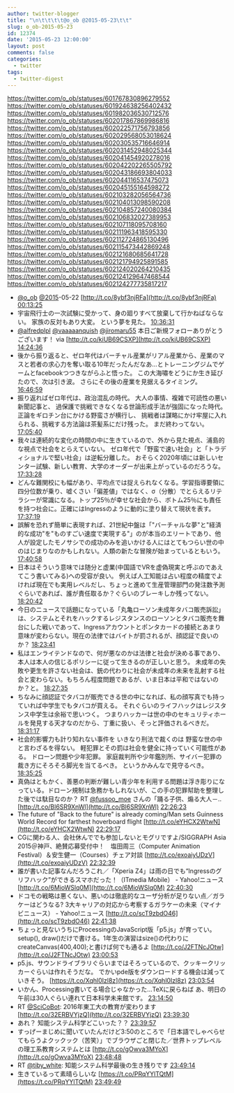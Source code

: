 ```yaml
---
author: twitter-blogger
title: "\n\t\t\t\t@o_ob @2015-05-23\t\t"
slug: o_ob-2015-05-23
id: 12374
date: '2015-05-23 12:00:00'
layout: post
comments: false
categories:
  - twitter
tags:
  - twitter-digest
---
```


https://twitter.com/o_ob/statuses/601767830896279552 https://twitter.com/o_ob/statuses/601924638256402432 https://twitter.com/o_ob/statuses/601982036530712576 https://twitter.com/o_ob/statuses/602017867869986816 https://twitter.com/o_ob/statuses/602022571756793856 https://twitter.com/o_ob/statuses/602029568053018624 https://twitter.com/o_ob/statuses/602030535716646914 https://twitter.com/o_ob/statuses/602031452948025344 https://twitter.com/o_ob/statuses/602041454920278016 https://twitter.com/o_ob/statuses/602042202265505792 https://twitter.com/o_ob/statuses/602043186693804033 https://twitter.com/o_ob/statuses/602044116537475073 https://twitter.com/o_ob/statuses/602045155164598272 https://twitter.com/o_ob/statuses/602103282056564736 https://twitter.com/o_ob/statuses/602104013098590208 https://twitter.com/o_ob/statuses/602104857240080384 https://twitter.com/o_ob/statuses/602106832027389953 https://twitter.com/o_ob/statuses/602107118095708160 https://twitter.com/o_ob/statuses/602111963418595330 https://twitter.com/o_ob/statuses/602112724865130496 https://twitter.com/o_ob/statuses/602115473442869248 https://twitter.com/o_ob/statuses/602121680685641728 https://twitter.com/o_ob/statuses/602121794925891585 https://twitter.com/o_ob/statuses/602124020264210435 https://twitter.com/o_ob/statuses/602124129647468544 https://twitter.com/o_ob/statuses/602124277735817217  

*   [@o_ob](https://twitter.com/o_ob) [@2015](https://twitter.com/2015)-05-22 [http://t.co/8ybf3njRFa](http://t.co/8ybf3njRFa) [00:13:25](https://twitter.com/o_ob/statuses/601767830896279552)
*   宇宙飛行士の一次試験に受かって、身の廻りすべて放棄して行かねばならない。 家族の反対もあり大変。 という夢を見た。 [10:36:31](https://twitter.com/o_ob/statuses/601924638256402432)
*   [@alfredplpl](https://twitter.com/alfredplpl) [@vaaaaanquish](https://twitter.com/vaaaaanquish) [@jiromaru55](https://twitter.com/jiromaru55) 本日ご新規フォローありがとうございます！ via [http://t.co/kiUB69CSXP](http://t.co/kiUB69CSXP) [14:24:36](https://twitter.com/o_ob/statuses/601982036530712576)
*   後から振り返ると、ゼロ年代はバーチャル産業がリアル産業から、産業のマスと若者の求心力を奪い取る10年だったんだなあ…とトレーニングジムでゲームとfacebookつつきながらふと悟った。 この大海嘯をどうにか生き延びたので、次は引き波。 さらにその後の産業を見据えるタイミング。 [16:46:59](https://twitter.com/o_ob/statuses/602017867869986816)
*   振り返ればゼロ年代は、政治混乱の時代。 大人の事情、複雑で可読性の悪い新聞記事と、 過保護で挑戦できなくなる世論形成手法が強固になった時代。 正論をギロチン台にかける野蛮さが横行し、 挑戦者は謀略にかけ牢屋に入れられる、挑戦する方法論は茶髪系にだけ残った。 まだ終わってない。 [17:05:40](https://twitter.com/o_ob/statuses/602022571756793856)
*   我々は連続的な変化の時間の中に生きているので、外から見た視点、浦島的な視点で社会をとらえていない。 ゼロ年代で「野蛮で速い社会」と「トラディショナルで堅い社会」は逆転分離した。 おそらく2020年頃には新しいセンター試験、新しい教育、大学のオーダーが出来上がっているのだろうな。 [17:33:28](https://twitter.com/o_ob/statuses/602029568053018624)
*   どんな難関校にも幅があり、平均点では捉えられなくなる。学習指導要領に四分位数が乗り、嘘くさい「偏差値」ではなく、σ（分散）でとらえるリテラシーが常識になる。トップ25％が幸せな社会から、ボトム25％にも責任を持つ社会に。正確にはIngressのように動的に塗り替えて現状を表す。 [17:37:19](https://twitter.com/o_ob/statuses/602030535716646914)
*   誤解を恐れず簡単に表現すれば、21世紀中盤は「"バーチャルな夢"と"経済的な成功"を"ものすごい速度で実現する"」のが本当のエリートであり、他人が設定したモノサシでの成功のみを追いかける人にはとてもつらい世の中のはじまりなのかもしれない。人類の新たな冒険が始まっているともいう。 [17:40:58](https://twitter.com/o_ob/statuses/602031452948025344)
*   日本はそういう意味では随分と虚業(中国語でVRを虚偽現実と呼ぶのであえてこう書いてみる)への受容が良い。 例えば人工知能は占い程度の精度でよければ現在でも実用レベルだし、ちょっと進めて生産管理部門の発注数予測ぐらいであれば、誰が責任取るか？ぐらいのブレーキしか残ってない。 [18:20:42](https://twitter.com/o_ob/statuses/602041454920278016)
*   今日のニュースで話題になっている「丸亀ローソン未成年タバコ販売訴訟」は、システムとそれをハックするレジスタンスのローソンとタバコ販売を舞台にした戦いであって、Ingressアカウントとポンタカードの接続とあまり意味が変わらない。現在の法律ではバイトが罰されるが、顔認証で良いのか？ [18:23:41](https://twitter.com/o_ob/statuses/602042202265505792)
*   私はエンライテンドなので、何が悪なのかは法律と社会が決める事であり、本人は本人の信じるポリシーに従って生きるのが正しいと思う。 未成年の失敗や更生を許さない社会は、銃の代わりに社会が未成年の未来を乱射する社会と変わらない。もちろん程度問題であるが、いま日本は平和ではないのか？と。 [18:27:35](https://twitter.com/o_ob/statuses/602043186693804033)
*   ちなみに顔認証でタバコが販売できる世の中になれば、私の顔写真でも持っていれば中学生でもタバコが買える。 それぐらいのライフハックはレジスタンス中学生は余裕で思いつく。 つまりハッカーは世の中のセキュリティホールを発見する天才なのだから、丁重に扱い、そっと評価されるべきだ。 [18:31:17](https://twitter.com/o_ob/statuses/602044116537475073)
*   社会的影響力も計り知れない事件を いきなり刑法で裁くのは 野蛮な世の中と言わざるを得ない。 軽犯罪とその罰は社会を健全に持っていく可能性がある。 ドローン問題や少年犯罪。 家庭裁判所や少年鑑別所、サイバー犯罪の裁き方にそろそろ脚光を当てるべき。 というかみんなで見守るべき。 [18:35:25](https://twitter.com/o_ob/statuses/602045155164598272)
*   真偽はともかく、善悪の判断が難しい青少年を利用する問題は浮き彫りになっている。ドローン規制は急務かもしれないが、この手の犯罪幇助を整理した後では駄目なのか？ RT [@fussoo_moe](https://twitter.com/fussoo_moe) さんの「踊る子供、煽る大人－.. [http://t.co/Bl6SR9XnWl](http://t.co/Bl6SR9XnWl) [22:26:23](https://twitter.com/o_ob/statuses/602103282056564736)
*   The future of "Back to the future" is already coming/Man sets Guinness World Record for farthest hoverboard flight [http://t.co/eYHCX2WtwN](http://t.co/eYHCX2WtwN) [22:29:17](https://twitter.com/o_ob/statuses/602104013098590208)
*   CGに関わる人、会社休んででも参加しないとモグリですよ/SIGGRAPH Asia 2015＠神戸、絶賛応募受付中！　塩田周三（Computer Animation Festival）＆安生健一（Courses）チェア対談 [http://t.co/exoaiyUDzV](http://t.co/exoaiyUDzV) [22:32:39](https://twitter.com/o_ob/statuses/602104857240080384)
*   誰が書いた記事なんだろうこれ／「Xperia Z4」は雨の日でも“Ingressのグリフハック”ができるスマホだった！（ITmedia Mobile） - Yahoo!ニュース [http://t.co/6MioWSlq0M](http://t.co/6MioWSlq0M) [22:40:30](https://twitter.com/o_ob/statuses/602106832027389953)
*   ドコモの戦略は悪くない、悪いのは徹底的なユーザ分析が足りない点／ガラケーはどうなる? 3大キャリアの対応から考察するガラケーの未来（マイナビニュース） - Yahoo!ニュース [http://t.co/scT9zbdO46](http://t.co/scT9zbdO46) [22:41:38](https://twitter.com/o_ob/statuses/602107118095708160)
*   ちょっと見ないうちにProcessingのJavaScript版「p5.js」が育ってい。setup(), draw()だけで書ける。1年生の演習はsize()の代わりにcreateCanvas(400,400);と書けば何でも通るよ [http://t.co/J2FTNcJOtw](http://t.co/J2FTNcJOtw) [23:00:53](https://twitter.com/o_ob/statuses/602111963418595330)
*   p5.js、サウンドライブラリぐらいまではそろっているので、クッキークリッカーぐらいは作れそうだな。 でかいpde版をダウンロードする機会は減っていきそう。 [https://t.co/Xqhl0Izl8z](https://t.co/Xqhl0Izl8z) [23:03:54](https://twitter.com/o_ob/statuses/602112724865130496)
*   いかん、Processing書いてる場合じゃなかった…TeXに戻らねば あ、明日の午前は30人ぐらい連れて日本科学未来館です。 [23:14:50](https://twitter.com/o_ob/statuses/602115473442869248)
*   RT [@SciCoBot](https://twitter.com/SciCoBot): 2016年東工大の教育が変わります [http://t.co/32ERBVYjzQ](http://t.co/32ERBVYjzQ) [23:39:30](https://twitter.com/o_ob/statuses/602121680685641728)
*   あれ？ 知能システム科学どこいった？？ [23:39:57](https://twitter.com/o_ob/statuses/602121794925891585)
*   すっげーまじめに聞いていたんだけど3:50のところで「日本語でしゃべらせてもらうよクックック（苦笑）」でブラウザごと閉じた／世界トップレベルの理工系教育システムとは [http://t.co/gOwva3MYoX](http://t.co/gOwva3MYoX) [23:48:48](https://twitter.com/o_ob/statuses/602124020264210435)
*   RT [@tiby_white](https://twitter.com/tiby_white): 知能システム科学最後の生き残りです [23:49:14](https://twitter.com/o_ob/statuses/602124129647468544)
*   生きているって素晴らしいな [https://t.co/PRqYYlTQtM](https://t.co/PRqYYlTQtM) [23:49:49](https://twitter.com/o_ob/statuses/602124277735817217)